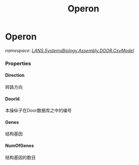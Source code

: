 ﻿---
title: Operon
---

# Operon
_namespace: [LANS.SystemsBiology.Assembly.DOOR.CsvModel](N-LANS.SystemsBiology.Assembly.DOOR.CsvModel.html)_






### Properties

#### Direction
转路方向
#### DoorId
本操纵子在Door数据库之中的编号
#### Genes
结构基因
#### NumOfGenes
结构基因的数目

